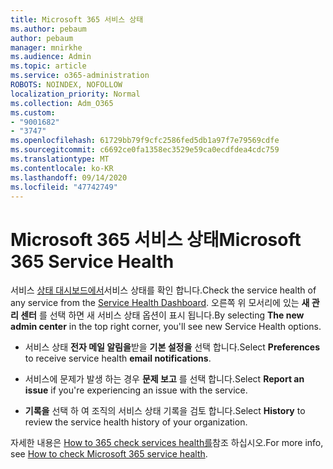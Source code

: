 ```yaml
---
title: Microsoft 365 서비스 상태
ms.author: pebaum
author: pebaum
manager: mnirkhe
ms.audience: Admin
ms.topic: article
ms.service: o365-administration
ROBOTS: NOINDEX, NOFOLLOW
localization_priority: Normal
ms.collection: Adm_O365
ms.custom:
- "9001682"
- "3747"
ms.openlocfilehash: 61729bb79f9cfc2586fed5db1a97f7e79569cdfe
ms.sourcegitcommit: c6692ce0fa1358ec3529e59ca0ecdfdea4cdc759
ms.translationtype: MT
ms.contentlocale: ko-KR
ms.lasthandoff: 09/14/2020
ms.locfileid: "47742749"
---
```

# <a name="microsoft-365-service-health"></a><span data-ttu-id="61571-102">Microsoft 365 서비스 상태</span><span class="sxs-lookup"><span data-stu-id="61571-102">Microsoft 365 Service Health</span></span>


<span data-ttu-id="61571-103">서비스 [상태 대시보드에서](https://admin.microsoft.com/Adminportal/Home?source=applauncher#/servicehealth)서비스 상태를 확인 합니다.</span><span class="sxs-lookup"><span data-stu-id="61571-103">Check the service health of any service from the [Service Health Dashboard](https://admin.microsoft.com/Adminportal/Home?source=applauncher#/servicehealth).</span></span> <span data-ttu-id="61571-104">오른쪽 위 모서리에 있는 **새 관리 센터** 를 선택 하면 새 서비스 상태 옵션이 표시 됩니다.</span><span class="sxs-lookup"><span data-stu-id="61571-104">By selecting **The new admin center** in the top right corner, you'll see new Service Health options.</span></span>

- <span data-ttu-id="61571-105">서비스 상태 **전자 메일 알림을**받을 **기본 설정을** 선택 합니다.</span><span class="sxs-lookup"><span data-stu-id="61571-105">Select **Preferences** to receive service health **email notifications**.</span></span>

- <span data-ttu-id="61571-106">서비스에 문제가 발생 하는 경우 **문제 보고** 를 선택 합니다.</span><span class="sxs-lookup"><span data-stu-id="61571-106">Select **Report an issue** if you're experiencing an issue with the service.</span></span>

- <span data-ttu-id="61571-107">**기록을** 선택 하 여 조직의 서비스 상태 기록을 검토 합니다.</span><span class="sxs-lookup"><span data-stu-id="61571-107">Select **History** to review the service health history of your organization.</span></span> 

<span data-ttu-id="61571-108">자세한 내용은 [How to 365 check services health를](https://docs.microsoft.com/office365/enterprise/view-service-health)참조 하십시오.</span><span class="sxs-lookup"><span data-stu-id="61571-108">For more info, see [How to check Microsoft 365 service health](https://docs.microsoft.com/office365/enterprise/view-service-health).</span></span> 